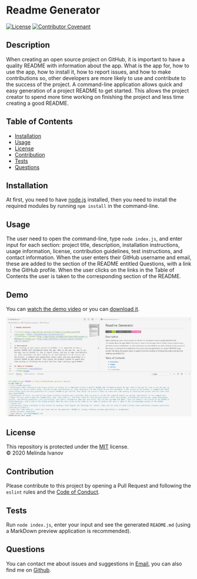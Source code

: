 
# Readme Generator

[![License](https://img.shields.io/static/v1?label=License&message=MIT&color=green)](https://choosealicense.com/licenses/mit/)
[![Contributor Covenant](https://img.shields.io/badge/Contributor%20Covenant-v2.0%20adopted-ff69b4.svg)](https://www.contributor-covenant.org/version/2/0/code_of_conduct/)

## Description
When creating an open source project on GitHub, it is important to have a quality README with information about the app. What is the app for, how to use the app, how to install it, how to report issues, and how to make contributions so, other developers are more likely to use and contribute to the success of the project. A command-line application allows quick and easy generation of a project README to get started. This allows the project creator to spend more time working on finishing the project and less time creating a good README.

## Table of Contents
* [Installation](#Installation)
* [Usage](#Usage)
* [License](#License)
* [Contribution](#Contribution)
* [Tests](#Tests)
* [Questions](#Questions)

## Installation
At first, you need to have [node.js](https://nodejs.org/) installed, then you need to install the required modules by running `npm install` in the command-line.

## Usage
The user need to open the command-line, type `node index.js`, and enter input for each section: project title, description, installation instructions, usage information, license, contribution guidelines, test instructions, and contact information. When the user enters their GitHub username and email, these are added to the section of the README entitled Questions, with a link to the GitHub profile. When the user clicks on the links in the Table of Contents the user is taken to the corresponding section of the README.

## Demo
You can [watch the demo video](https://www.youtube.com/watch?v=S7RCAE3FxAM) or you can [download it](https://github.com/jnsmelinda/Readme-generator/raw/master/Readme-generator-demo.webm).

![demo image](demo-img-1.png)

## License
This repository is protected under the [MIT](https://choosealicense.com/licenses/mit/) license.
<br>
© 2020 Melinda Ivanov

## Contribution
Please contribute to this project by opening a Pull Request and following the `eslint` rules and the [Code of Conduct](https://www.contributor-covenant.org/version/2/0/code_of_conduct/).

## Tests
Run `node index.js`, enter your input and see the generated `README.md` (using a MarkDown preview application is recommended).

## Questions
You can contact me about issues and suggestions in [Email](mailto:jns.melinda@gmail.com), you can also find me on [Github](https://github.com/jnsmelinda).
